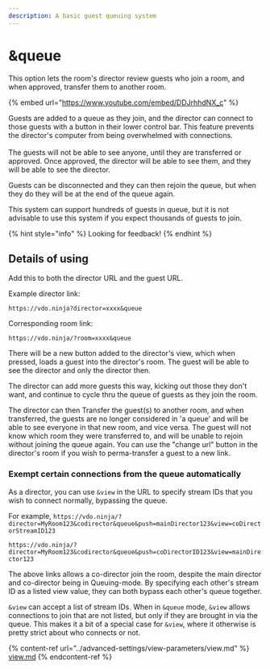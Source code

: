 ```yaml
---
description: A basic guest queuing system
---
```


# \&queue

This option lets the room's director review guests who join a room, and when approved, transfer them to another room.&#x20;

{% embed url="https://www.youtube.com/embed/DDJrhhdNX_c" %}

Guests are added to a queue as they join, and the director can connect to those guests with a button in their lower control bar. This feature prevents the director's computer from being overwhelmed with connections.\
\
The guests will not be able to see anyone, until they are transferred or approved. Once approved, the director will be able to see them, and they will be able to see the director.

Guests can be disconnected and they can then rejoin the queue, but when they do they will be at the end of the queue again.

This system can support hundreds of guests in queue, but it is not advisable to use this system if you expect thousands of guests to join.

{% hint style="info" %}
Looking for feedback!
{% endhint %}

## Details of using

Add this to both the director URL and the guest URL.

Example director link:

```
https://vdo.ninja?director=xxxx&queue
```

Corresponding room link:

```
https://vdo.ninja/?room=xxxx&queue
```

There will be a new button added to the director's view, which when pressed, loads a guest into the director's room. The guest will be able to see the director and only the director then.

The director can add more guests this way, kicking out those they don't want, and continue to cycle thru the queue of guests as they join the room.

The director can then Transfer the guest(s) to another room, and when transferred, the guests are no longer considered in 'a queue' and will be able to see everyone in that new room, and vice versa. The guest will not know which room they were transferred to, and will be unable to rejoin without joining the queue again. You can use the "change url" button in the director's room if you wish to perma-transfer a guest to a new link.

### Exempt certain connections from the queue automatically

As a director, you can use `&view` in the URL to specify stream IDs that you wish to connect normally, bypassing the queue.

For example,  `https://vdo.ninja/?director=MyRoom123&codirector&queue&push=mainDirector123&view=coDirectorStreamID123`

`https://vdo.ninja/?director=MyRoom123&codirector&queue&push=coDirectorID123&view=mainDirector123`

The above links allows a co-director join the room, despite the main director and co-director being in Queuing-mode. By specifying each other's stream ID as a listed view value, they can both bypass each other's queue together.

`&view` can accept a list of stream IDs.  When in `&queue` mode, `&view` allows connections to join that are not listed, but only if they are brought in via the queue. This makes it a bit of a special case for `&view`, where it otherwise is pretty strict about who connects or not.

{% content-ref url="../advanced-settings/view-parameters/view.md" %}
[view.md](../advanced-settings/view-parameters/view.md)
{% endcontent-ref %}
